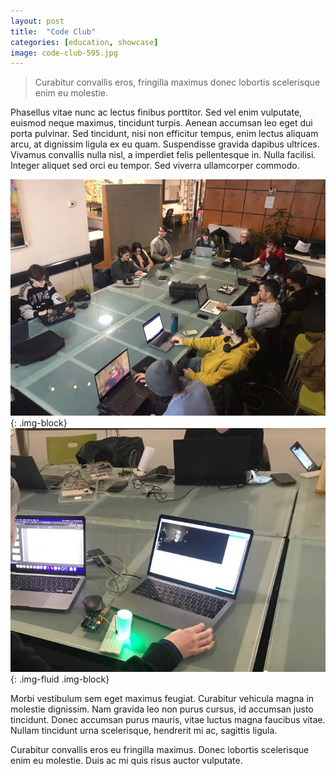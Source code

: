 ```yaml
---
layout: post
title:  "Code Club"
categories: [education, showcase]
image: code-club-595.jpg
---
```


<!-- text that appears in /education/ page -->
<!-- > Curabitur convallis *eros*, *fringilla* maximus donec *lobortis* scelerisque enim eu molestie.  -->
> Curabitur convallis eros, fringilla maximus donec lobortis scelerisque enim eu molestie.   

<!-- main body text -->
Phasellus vitae nunc ac lectus finibus porttitor. Sed vel enim vulputate, euismod neque maximus, tincidunt turpis. Aenean accumsan leo eget dui porta pulvinar. Sed tincidunt, nisi non efficitur tempus, enim lectus aliquam arcu, at dignissim ligula ex eu quam. Suspendisse gravida dapibus ultrices. Vivamus convallis nulla nisl, a imperdiet felis pellentesque in. Nulla facilisi. Integer aliquet sed orci eu tempor. Sed viverra ullamcorper commodo.

![image](/assets/images/code-club-595.jpg){: .img-block}
![image](/assets/images/code-club-490.jpg){: .img-fluid .img-block}

Morbi vestibulum sem eget maximus feugiat. Curabitur vehicula magna in molestie dignissim. Nam gravida leo non purus cursus, id accumsan justo tincidunt. Donec accumsan purus mauris, vitae luctus magna faucibus vitae. Nullam tincidunt urna scelerisque, hendrerit mi ac, sagittis ligula. 

<!-- ![image](/assets/images/code-club-345.png){: .img-fluid } -->

Curabitur convallis eros eu fringilla maximus. Donec lobortis scelerisque enim eu molestie. Duis ac mi quis risus auctor vulputate.